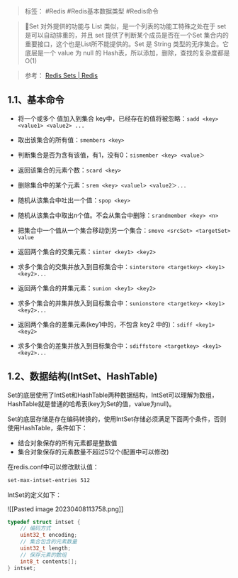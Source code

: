 > 标签： #Redis #Redis基本数据类型 #Redis命令 

> 📌Set 对外提供的功能与 List 类似，是一个列表的功能工特殊之处在于 set 是可以自动排重的，并且 set 提供了判断某个成员是否在一个Set 集合内的重要接口，这个也是List所不能提供的。Set 是 String 类型的无序集合。它底层是一个 value 为 null 的 Hash表，所以添加，删除，查找的复杂度都是O(1)

> 参考： [Redis Sets | Redis](https://redis.io/docs/data-types/sets/)

## 1.1、基本命令

-   将一个或多个 值加入到集合 key中，已经存在的值将被忽略：`sadd <key> <value1> <value2> ...`
    
-   取出该集合的所有值：`smembers <key>`
    
-   判断集合<key>是否为含有该<value>值，有1，没有0：`sismember <key> <value＞`
    
-   返回该集合的元素个数：`scard <key>`
    
-   删除集合中的某个元素：`srem <key> <valuel> <value2＞...`
    
-   随机从该集合中吐出一个值：`spop <key>`
    
-   随机从该集合中取出n个值。不会从集合中删除：`srandmember <key> <n>`
    
-   把集合中一个值从一个集合移动到另一个集合：`smove <srcSet> <targetSet> value`
    
-   返回两个集合的交集元素：`sinter <key1> <key2>`
    
-   求多个集合的交集并放入到目标集合中：`sinterstore <targetkey> <key1> <key2>...`
    
-   返回两个集合的并集元素：`sunion <key1> <key2>`
    
-   求多个集合的并集并放入到目标集合中：`sunionstore <targetkey> <key1> <key2>...`
    
-   返回两个集合的差集元素(key1中的，不包含 key2 中的)：`sdiff <key1> <key2>`
    
-   求多个集合的差集并放入到目标集合中：`sdiffstore <targetkey> <key1> <key2>...`
    

## 1.2、数据结构(IntSet、HashTable)

Set的底层使用了IntSet和HashTable两种数据结构，IntSet可以理解为数组，HashTable就是普通的哈希表(key为Set的值，value为null)。

Set的底层存储是存在编码转换的，使用IntSet存储必须满足下面两个条件，否则使用HashTable，条件如下：

-   结合对象保存的所有元素都是整数值
-   集合对象保存的元素数量不超过512个(配置中可以修改)

在redis.conf中可以修改默认值：

```Bash
set-max-intset-entries 512
```

IntSet的定义如下：

![[Pasted image 20230408113758.png]]

```C
typedef struct intset {
    // 编码方式
    uint32_t encoding;
    // 集合包含的元素数量
    uint32_t length;
    // 保存元素的数组
    int8_t contents[];
} intset;
```